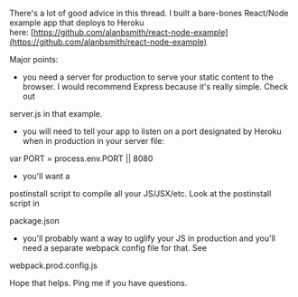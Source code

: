 There's a lot of good advice in this thread. I built a bare-bones React/Node example app that deploys to Heroku here: [https://github.com/alanbsmith/react-node-example](https://github.com/alanbsmith/react-node-example)

Major points:

- you need a server for production to serve your static content to the browser. I would recommend Express because it's really simple. Check out 

server.js in that example.
- you will need to tell your app to listen on a port designated by Heroku when in production in your server file: 

var PORT = process.env.PORT || 8080
- you'll want a 

postinstall script to compile all your JS/JSX/etc. Look at the postinstall script in

package.json
- you'll probably want a way to uglify your JS in production and you'll need a separate webpack config file for that. See 

webpack.prod.config.js

Hope that helps. Ping me if you have questions.

